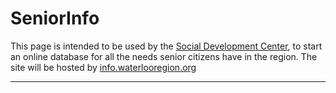 # SeniorInfo

This page is intended to be used by the [Social Development Center](https://www.waterlooregion.org), to start an online database for all the needs senior citizens have in the region.
The site will be hosted by [info.waterlooregion.org](https://www.info.waterlooregion.org)
___

